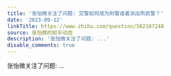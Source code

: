 ```yaml
---
title: '张怡微关注了问题: 交警如何成为刑警或者派出所民警？'
date: '2023-09-12'
linkTitle: https://www.zhihu.com/question/582187248
source: 张怡微的知乎动态
description: '张怡微关注了问题: ...'
disable_comments: true
---
```

张怡微关注了问题: ...